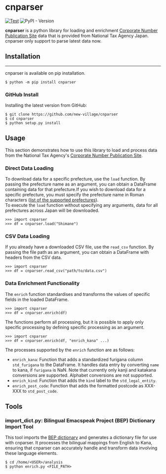 # cnparser  
[![Test](https://github.com/new-village/cnparser/actions/workflows/test.yaml/badge.svg)](https://github.com/new-village/cnparser/actions/workflows/test.yaml)
![PyPI - Version](https://img.shields.io/pypi/v/cnparser)
  
**cnparser** is a python library for loading and enrichment [Corporate Number Publication Site](https://www.houjin-bangou.nta.go.jp/en/) data that is provided from National Tax Agency Japan. cnparser only support to parse latest data now.   
  
## Installation  
----------------------
cnparser is available on pip installation.
```shell:
$ python -m pip install cnparser
```
  
### GitHub Install
Installing the latest version from GitHub:  
```shell:
$ git clone https://github.com/new-village/cnparser
$ cd cnparser
$ python setup.py install
```
    
## Usage
This section demonstrates how to use this library to load and process data from the National Tax Agency's [Corporate Number Publication Site](https://www.houjin-bangou.nta.go.jp/).

### Direct Data Loading
To download data for a specific prefecture, use the `load` function. By passing the prefecture name as an argument, you can obtain a DataFrame containing data for that prefecture.If you wish to download data for a specific prefecture, you must specify the prefecture name in Roman characters ([list of the supported prefectures](https://github.com/new-village/cnparser/blob/main/cnparser/config/file_id.json)).  
To execute the `load` function without specifying any arguments, data for all prefectures across Japan will be downloaded. 
```python:
>>> import cnparser
>>> df = cnparser.load("Shimane")
```

### CSV Data Loading
If you already have a downloaded CSV file, use the `read_csv` function. By passing the file path as an argument, you can obtain a DataFrame with headers from the CSV data.
```python:
>>> import cnparser
>>> df = cnparser.read_csv("path/to/data.csv")
```

### Data Enrichment Functionality
The `enrich` function standardises and transforms the values of specific fields in the loaded DataFrame. 
```python:
>>> import cnparser
>>> df = cnparser.enrich(df)
```

The functions perform all processing, but it is possible to apply only specific processing by defining specific processing as an argument.
```python:
>>> import cnparser
>>> df = cnparser.enrich(df, "enrich_kana" ...)
```

The processes supported by the `enrich` function are as follows:
- `enrich_kana`: Function that adds a standardized furigana column `std_furigana` to the DataFrame. It handles data entry by converting `name` to kana, if `furigana` is NaN. Note that currently only kanji and katakana conversions are supported. Alphabet conversions are not supported.  
- `enrich_kind`: Function that adds the `kind` label to the `std_legal_entity`.  
- `enrich_post_code`: Function that adds the formatted postcode as XXX-XXX to `std_post_code`.  


## Tools
### import_dict.py: Bilingual Emacspeak Project (BEP) Dictionary Import Tool
This tool imports the [BEP dictionary](https://fastapi.metacpan.org/source/MASH/Lingua-JA-Yomi-0.01/lib/Lingua/JA) and generates a dictionary file for use with cnparser. It processes the bilingual mappings from English to Kana, ensuring that cnparser can accurately handle and transform data involving these language elements.
```shell:
$ cd /home/<USER>/analysis
$ python enrich.py <FILE_PATH>
```
